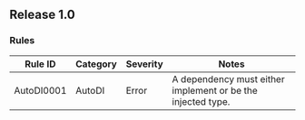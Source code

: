 ## Release 1.0

### Rules

| Rule ID    | Category | Severity | Notes                                                       |
|------------|----------|----------|-------------------------------------------------------------|
| AutoDI0001 | AutoDI   | Error    | A dependency must either implement or be the injected type. |
